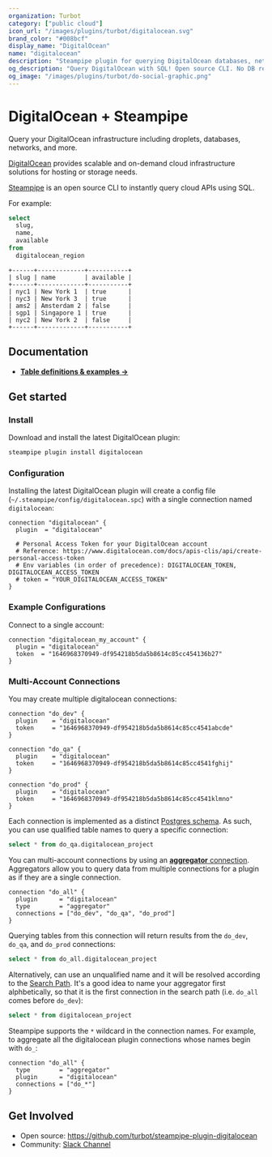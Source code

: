 ```yaml
---
organization: Turbot
category: ["public cloud"]
icon_url: "/images/plugins/turbot/digitalocean.svg"
brand_color: "#008bcf"
display_name: "DigitalOcean"
name: "digitalocean"
description: "Steampipe plugin for querying DigitalOcean databases, networks, and other resources."
og_description: "Query DigitalOcean with SQL! Open source CLI. No DB required."
og_image: "/images/plugins/turbot/do-social-graphic.png"
---
```


# DigitalOcean + Steampipe

Query your DigitalOcean infrastructure including droplets, databases, networks, and more.

[DigitalOcean](https://www.digitalocean.com/) provides scalable and on-demand cloud infrastructure solutions for hosting or storage needs.

[Steampipe](https://steampipe.io) is an open source CLI to instantly query cloud APIs using SQL.

For example:

```sql
select
  slug,
  name,
  available
from
  digitalocean_region
 ```

 ```
+------+-------------+-----------+
| slug | name        | available |
+------+-------------+-----------+
| nyc1 | New York 1  | true      |
| nyc3 | New York 3  | true      |
| ams2 | Amsterdam 2 | false     |
| sgp1 | Singapore 1 | true      |
| nyc2 | New York 2  | false     |
+------+-------------+-----------+
```

## Documentation

- **[Table definitions & examples →](/plugins/turbot/digitalocean/tables)**

## Get started

### Install

Download and install the latest DigitalOcean plugin:

```bash
steampipe plugin install digitalocean
```

### Configuration

Installing the latest DigitalOcean plugin will create a config file (`~/.steampipe/config/digitalocean.spc`) with a single connection named `digitalocean`:

```hcl
connection "digitalocean" {
  plugin  = "digitalocean"

  # Personal Access Token for your DigitalOcean account
  # Reference: https://www.digitalocean.com/docs/apis-clis/api/create-personal-access-token
  # Env variables (in order of precedence): DIGITALOCEAN_TOKEN, DIGITALOCEAN_ACCESS_TOKEN
  # token = "YOUR_DIGITALOCEAN_ACCESS_TOKEN"
}
```

### Example Configurations

Connect to a single account:

```hcl
connection "digitalocean_my_account" {
  plugin = "digitalocean"
  token  = "1646968370949-df954218b5da5b8614c85cc454136b27"
}
```

### Multi-Account Connections

You may create multiple digitalocean connections:

```hcl
connection "do_dev" {
  plugin    = "digitalocean"
  token     = "1646968370949-df954218b5da5b8614c85cc4541abcde"
}

connection "do_qa" {
  plugin    = "digitalocean"
  token     = "1646968370949-df954218b5da5b8614c85cc4541fghij"
}

connection "do_prod" {
  plugin    = "digitalocean"
  token     = "1646968370949-df954218b5da5b8614c85cc4541klmno"
}
```

Each connection is implemented as a distinct [Postgres schema](https://www.postgresql.org/docs/current/ddl-schemas.html). As such, you can use qualified table names to query a specific connection:

```sql
select * from do_qa.digitalocean_project
```

You can multi-account connections by using an [**aggregator** connection](https://steampipe.io/docs/using-steampipe/managing-connections#using-aggregators). Aggregators allow you to query data from multiple connections for a plugin as if they are a single connection.

```hcl
connection "do_all" {
  plugin      = "digitalocean"
  type        = "aggregator"
  connections = ["do_dev", "do_qa", "do_prod"]
}
```

Querying tables from this connection will return results from the `do_dev`, `do_qa`, and `do_prod` connections:

```sql
select * from do_all.digitalocean_project
```

Alternatively, can use an unqualified name and it will be resolved according to the [Search Path](https://steampipe.io/docs/guides/search-path). It's a good idea to name your aggregator first alphbetically, so that it is the first connection in the search path (i.e. `do_all` comes before `do_dev`):

```sql
select * from digitalocean_project
```

Steampipe supports the `*` wildcard in the connection names. For example, to aggregate all the digitalocean plugin connections whose names begin with `do_`:

```hcl
connection "do_all" {
  type        = "aggregator"
  plugin      = "digitalocean"
  connections = ["do_*"]
}
```

## Get Involved

* Open source: https://github.com/turbot/steampipe-plugin-digitalocean
* Community: [Slack Channel](https://steampipe.io/community/join)
